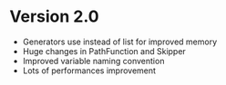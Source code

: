 # Version 2.0
* Generators use instead of list for improved memory
* Huge changes in PathFunction and Skipper
* Improved variable naming convention
* Lots of performances improvement
